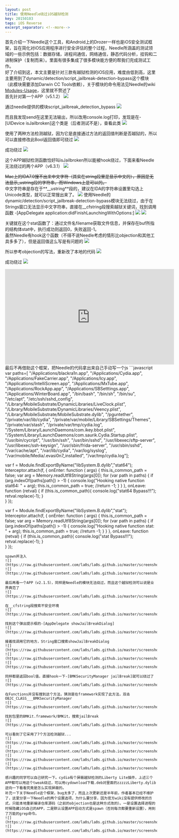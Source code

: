 ```yaml
---
layout: post
title: 使用Needle绕过iOS越狱检测
key: 20150103
tags: iOS Reverse
excerpt_separator: <!--more-->
---
```

首先介绍一下Needle这个工具，和Android上的Drozer一样也是iOS安全测试框架，旨在简化对iOS应用程序进行安全评估的整个过程，Needle所涵盖的测试领域的一些示例包括：数据存储，进程间通信，网络通信，静态代码分析，挂钩和二进制保护（复制而来）。里面有很多集成了很多模块能方便的帮我们完成测试工作。<!--more-->  
好了介绍到这，本文主要是针对三款有越狱检测的iOS应用，难度由低到高，这里主要用到了dynamic/detection/script_jailbreak-detection-bypass这个模块（此模块需要添加Darwin CC Tools依赖），关于模块的命令用法见Needle的wiki [Modules-Usage](https://github.com/mwrlabs/needle/wiki/Modules-Usage)，这里就不赘述了  
首先针对第一个APP（v5.1.2）
![](https://raw.githubusercontent.com/la0s/la0s.github.io/master/screenshots/20190114.1.png)

通过needle提供的模块script_jailbreak_detection_bypass
![](https://raw.githubusercontent.com/la0s/la0s.github.io/master/screenshots/20190114.2.png)

而且我发现send在这里无法输出，所以改用console.log打印，发现是在-[UIDevice isJailbroken]这个类是（后者测试不是），查看此类
![](https://raw.githubusercontent.com/la0s/la0s.github.io/master/screenshots/20190114.3.png)

使用了两种方法检测越狱，因为它是直接通过方法的返回值判断是否越狱的，所以可以直接修改此Bool返回值即可绕过
![](https://raw.githubusercontent.com/la0s/la0s.github.io/master/screenshots/20190114.4.png)

成功绕过
![](https://raw.githubusercontent.com/la0s/la0s.github.io/master/screenshots/20190114.5.png)

这个APP越狱检测函数恰好叫isJailbroken所以能被hook绕过，下面来看Needle无法绕过的两个APP（v6.3.1）
![](https://raw.githubusercontent.com/la0s/la0s.github.io/master/screenshots/20190114.6.png)

~~Mac上的IDA7.0搜不出来中文字符（其实在string段里是显示中文的），原因是无法显示_ustring段的字符串，而Windows上是可以的。~~  
中文字符串是存在于**__ustring**段的，建议在IDA的字符串设置里勾选上Unicode类型，就可以正常搜出来了。
![](https://raw.githubusercontent.com/la0s/la0s.github.io/master/screenshots/20190114.29.png)
使用Needle的dynamic/detection/script_jailbreak-detection-bypass模块无法绕过，由于在Strings窗口无法显示中文字符串，直接在__cfstring段搜索越狱关键词，找到调用函数
-[AppDelegate application:didFinishLaunchingWithOptions:]
![](https://raw.githubusercontent.com/la0s/la0s.github.io/master/screenshots/20190114.7.png)
![](https://raw.githubusercontent.com/la0s/la0s.github.io/master/screenshots/20190114.8.png)

关键就在这个stat函数了：通过文件名filename获取文件信息，并保存在buf所指的结构体stat中，执行成功则返回0，失败返回-1。  
虽然Needle有hook这个函数（不得不说Needle考虑的情形比objection和其他工具多多了），但是返回值这么写是有问题的
![](https://raw.githubusercontent.com/la0s/la0s.github.io/master/screenshots/20190114.9.png)

所以参考objection的写法，重新改了本地的代码
![](https://raw.githubusercontent.com/la0s/la0s.github.io/master/screenshots/20190114.10.png)

成功绕过
![](https://raw.githubusercontent.com/la0s/la0s.github.io/master/screenshots/20190114.11.png)

<iframe width="560" height="315" src="https://www.youtube.com/embed/X7BQDjLsCZQ" frameborder="0" allow="accelerometer; autoplay; encrypted-media; gyroscope; picture-in-picture" allowfullscreen></iframe>
最后不再借助这个框架，把Needle的代码拿出来自己手动写一个js
```javascript
var paths=[
        "/Applications/blackra1n.app",
        "/Applications/Cydia.app",
        "/Applications/FakeCarrier.app",
        "/Applications/Icy.app",
        "/Applications/IntelliScreen.app",
        "/Applications/MxTube.app",
        "/Applications/RockApp.app",
        "/Applications/SBSetttings.app",
        "/Applications/WinterBoard.app",
        "/bin/bash",
        "/bin/sh",
        "/bin/su",
        "/etc/apt",
        "/etc/ssh/sshd_config",
        "/Library/MobileSubstrate/DynamicLibraries/LiveClock.plist",
        "/Library/MobileSubstrate/DynamicLibraries/Veency.plist",
        "/Library/MobileSubstrate/MobileSubstrate.dylib",
        "/pguntether",
        "/private/var/lib/cydia",
        "/private/var/mobile/Library/SBSettings/Themes",
        "/private/var/stash",
        "/private/var/tmp/cydia.log",
        "/System/Library/LaunchDaemons/com.ikey.bbot.plist",
        "/System/Library/LaunchDaemons/com.saurik.Cydia.Startup.plist",
        "/usr/bin/cycript",
        "/usr/bin/ssh",
        "/usr/bin/sshd",
        "/usr/libexec/sftp-server",
        "/usr/libexec/ssh-keysign",
        "/usr/sbin/frida-server",
        "/usr/sbin/sshd",
        "/var/cache/apt",
        "/var/lib/cydia",
        "/var/log/syslog",
        "/var/mobile/Media/.evasi0n7_installed",
        "/var/tmp/cydia.log"];


var f = Module.findExportByName("libSystem.B.dylib","stat64");
Interceptor.attach(f, {
    onEnter: function ( args) {
        this.is_common_path = false;
        var arg = Memory.readUtf8String(args[0]);
        for (var path in paths) {
            if (arg.indexOf(paths[path]) > -1) {
                console.log("Hooking native function stat64: " + arg);
                this.is_common_path = true;
                //return -1;
            }
        }
    },
    onLeave: function (retval) {
               if (this.is_common_path){
                   console.log("stat64 Bypass!!!");
                   retval.replace(-1);
               }      
            }
});

var f = Module.findExportByName("libSystem.B.dylib","stat");
Interceptor.attach(f, {
    onEnter: function ( args) {
        this.is_common_path = false;
        var arg = Memory.readUtf8String(args[0]);
        for (var path in paths) {
            if (arg.indexOf(paths[path]) > -1) {
                console.log("Hooking native function stat: " + arg);
                this.is_common_path = true;
                //return -1;
            }
        }
    },
    onLeave: function (retval) {
               if (this.is_common_path){
                   console.log("stat Bypass!!!");
                   retval.replace(-1);
               }          
            }
});
```
spawn并注入
![](https://raw.githubusercontent.com/la0s/la0s.github.io/master/screenshots/20190114.12.png)
![](https://raw.githubusercontent.com/la0s/la0s.github.io/master/screenshots/20190114.13.png)

最后再看一个APP（v2.1.5），同样是Needle的模块无法绕过，而且这个越狱检测可以说是业界典范了
![](https://raw.githubusercontent.com/la0s/la0s.github.io/master/screenshots/20190114.14.png)

在__cfstring段搜索不安全环境
![](https://raw.githubusercontent.com/la0s/la0s.github.io/master/screenshots/20190114.15.png)

找到这个弹出提示框的-[AppDelegate showJailBreakDialog]
![](https://raw.githubusercontent.com/la0s/la0s.github.io/master/screenshots/20190114.16.png)

接着找调用它的地方，String窗口搜索showJailBreakDialog
![](https://raw.githubusercontent.com/la0s/la0s.github.io/master/screenshots/20190114.17.png)
![](https://raw.githubusercontent.com/la0s/la0s.github.io/master/screenshots/20190114.18.png)
![](https://raw.githubusercontent.com/la0s/la0s.github.io/master/screenshots/20190114.19.png)

同样都是返回bool值，直接hook一下-[BMKSecurityManager jailBreak]就可以绕过了
![](https://raw.githubusercontent.com/la0s/la0s.github.io/master/screenshots/20190114.20.png)

在Functions并没有搜到这个方法，猜测是在framework实现了此方法，双击OBJC_CLASS___BMKSecurityManager
![](https://raw.githubusercontent.com/la0s/la0s.github.io/master/screenshots/20190114.21.png)

找到包里的BMKit.framework/BMKit，搜索jailBreak
![](https://raw.githubusercontent.com/la0s/la0s.github.io/master/screenshots/20190114.22.png)

可以看到了它采用了7个方法检测越狱...
![](https://raw.githubusercontent.com/la0s/la0s.github.io/master/screenshots/20190114.23.png)
![](https://raw.githubusercontent.com/la0s/la0s.github.io/master/screenshots/20190114.24.png)
![](https://raw.githubusercontent.com/la0s/la0s.github.io/master/screenshots/20190114.25.png)
![](https://raw.githubusercontent.com/la0s/la0s.github.io/master/screenshots/20190114.26.png)

感兴趣的同学可以自己研究一下。cydia有个屏蔽越狱检测的Liberty Lite插件，上述三个APP都可以用这个tweak绕过，可以用cydownload下载.deb对里面的zzzzzLiberty.dylib逆向一下看看究竟是怎么实现屏蔽的。  
补充一下关于Needle这个框架，bug太多了，而且上次更新还是半年前，作者基本已经不维护了，这里分享一下Needle的两个设置选项，为什么要分享，因为官方wiki没有提供修改的方式，只能本地重新编译仓库源码（之前的objection也是这种方式改的）。一是设置选择进程的时候隐藏iOS自己的APP，二是默认设置APP启动方式是spawn（否则每次都要重新设置），用到了万能的grep命令。
![](https://raw.githubusercontent.com/la0s/la0s.github.io/master/screenshots/20190114.27.png)
![](https://raw.githubusercontent.com/la0s/la0s.github.io/master/screenshots/20190114.28.png)
